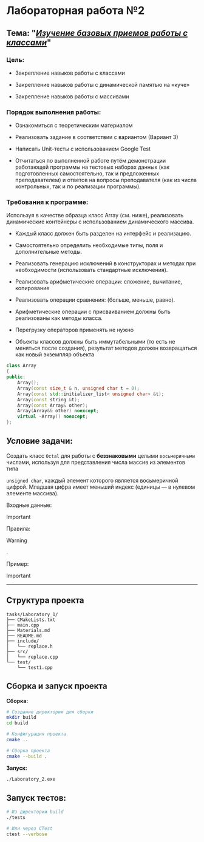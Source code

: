 # Лабораторная работа №2

## Тема: "***<u>Изучение базовых приемов работы с классами</u>***"

### Цель:

- Закрепление навыков работы с классами

- Закрепление навыков работы с динамической памятью на «куче» 

- Закрепление навыков работы с массивами

### Порядок выполнения работы:

- Ознакомиться с теоретическим материалом

- Реализовать задание в соответствии с вариантом (Вариант 3)

- Написать Unit-тесты с использованием Google Test

- Отчитаться по выполненной работе путём демонстрации работающей программы на тестовых наборах данных (как подготовленных самостоятельно, так и предложенных преподавателем) и ответов на вопросы преподавателя (как из числа контрольных, так и по реализации программы).

### Требования к программе:

Используя в качестве образца класс Array (см. ниже), реализовать динамические контейнеры с использованием динамического массива.

- Каждый класс должен быть разделен на интерфейс и реализацию. 

- Самостоятельно определить необходимые типы, поля и дополнительные методы. 

- Реализовать генерацию исключений в конструкторах и методах при необходимости (использовать стандартные исключения). 

- Реализовать арифметические операции: сложение, вычитание, копирование 

- Реализовать операции сравнения: (больше, меньше, равно). 

- Арифметические операции с присваиванием должны быть реализованы как методы класса. 

- Перегрузку операторов применять не нужно 

- Объекты классов должны быть иммутабельными (то есть не меняться после создания), результат методов должен возвращаться как новый экземпляр объекта

```cpp
class Array 
{          
public: 
    Array(); 
    Array(const size_t & n, unsigned char t = 0); 
    Array(const std::initializer_list< unsigned char> &t); 
    Array(const string &t); 
    Array(const Array& other); 
    Array(Array&& other) noexcept;               
    virtual ~Array() noexcept; 
}; 
```

## Условие задачи:

Создать класс `Octal` для работы с **беззнаковыми** целыми `восьмеричными` числами, используя для представления числа массив из элементов типа

`unsigned char`, каждый элемент которого является восьмеричной цифрой. Младшая цифра имеет меньший индекс (единицы — в нулевом элементе массива).

Входные данные:

> [!IMPORTANT]

Правила:

> [!WARNING]
> .

Пример:

> [!IMPORTANT]

---

## Структура проекта

```
tasks/Laboratory_1/
├── CMakeLists.txt
├── main.cpp
├── Materials.md
├── README.md
├── include/
│   └── replace.h
├── src/
│   └── replace.cpp
└── test/
    └── test1.cpp
```

## Сборка и запуск проекта

**Сборка:**

```bash
# Создание директории для сборки
mkdir build
cd build

# Конфигурация проекта
cmake ..

# Сборка проекта
cmake --build .
```

**Запуск:**

```bash
./Laboratory_2.exe
```

## Запуск тестов:

```bash
# Из директории build
./tests

# Или через CTest
ctest --verbose
```
